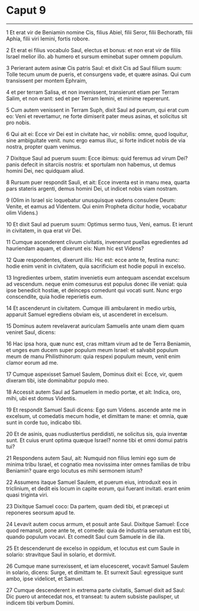 # Caput 9

***

1 Et erat vir de Beniamin nomine Cis, filius Abiel, filii Seror, filii Bechorath, filii Aphia, filii viri Iemini, fortis robore.

2 Et erat ei filius vocabulo Saul, electus et bonus: et non erat vir de filiis Israel melior illo. ab humero et sursum eminebat super omnem populum.

3 Perierant autem asinæ Cis patris Saul: et dixit Cis ad Saul filium suum: Tolle tecum unum de pueris, et consurgens vade, et quære asinas. Qui cum transissent per montem Ephraim,

4 et per terram Salisa, et non invenissent, transierunt etiam per Terram Salim, et non erant: sed et per Terram Iemini, et minime repererunt.

5 Cum autem venissent in Terram Suph, dixit Saul ad puerum, qui erat cum eo: Veni et revertamur, ne forte dimiserit pater meus asinas, et solicitus sit pro nobis.

6 Qui ait ei: Ecce vir Dei est in civitate hac, vir nobilis: omne, quod loquitur, sine ambiguitate venit. nunc ergo eamus illuc, si forte indicet nobis de via nostra, propter quam venimus.

7 Dixitque Saul ad puerum suum: Ecce ibimus: quid feremus ad virum Dei? panis defecit in sitarciis nostris: et sportulam non habemus, ut demus homini Dei, nec quidquam aliud.

8 Rursum puer respondit Sauli, et ait: Ecce inventa est in manu mea, quarta pars stateris argenti, demus homini Dei, ut indicet nobis viam nostram.

9 (Olim in Israel sic loquebatur unusquisque vadens consulere Deum: Venite, et eamus ad Videntem. Qui enim Propheta dicitur hodie, vocabatur olim Videns.)

10 Et dixit Saul ad puerum suum: Optimus sermo tuus, Veni, eamus. Et ierunt in civitatem, in qua erat vir Dei.

11 Cumque ascenderent clivum civitatis, invenerunt puellas egredientes ad hauriendam aquam, et dixerunt eis: Num hic est Videns?

12 Quæ respondentes, dixerunt illis: Hic est: ecce ante te, festina nunc: hodie enim venit in civitatem, quia sacrificium est hodie populi in excelso.

13 Ingredientes urbem, statim invenietis eum antequam ascendat excelsum ad vescendum. neque enim comesurus est populus donec ille veniat: quia ipse benedicit hostiæ, et deinceps comedunt qui vocati sunt. Nunc ergo conscendite, quia hodie reperietis eum.

14 Et ascenderunt in civitatem. Cumque illi ambularent in medio urbis, apparuit Samuel egrediens obviam eis, ut ascenderet in excelsum.

15 Dominus autem revelaverat auriculam Samuelis ante unam diem quam veniret Saul, dicens:

16 Hac ipsa hora, quæ nunc est, cras mittam virum ad te de Terra Beniamin, et unges eum ducem super populum meum Israel: et salvabit populum meum de manu Philisthinorum: quia respexi populum meum, venit enim clamor eorum ad me.

17 Cumque aspexisset Samuel Saulem, Dominus dixit ei: Ecce, vir, quem dixeram tibi, iste dominabitur populo meo.

18 Accessit autem Saul ad Samuelem in medio portæ, et ait: Indica, oro, mihi, ubi est domus Videntis.

19 Et respondit Samuel Sauli dicens: Ego sum Videns. ascende ante me in excelsum, ut comedatis mecum hodie, et dimittam te mane: et omnia, quæ sunt in corde tuo, indicabo tibi.

20 Et de asinis, quas nudiustertius perdidisti, ne solicitus sis, quia inventæ sunt. Et cuius erunt optima quæque Israel? nonne tibi et omni domui patris tui?

21 Respondens autem Saul, ait: Numquid non filius Iemini ego sum de minima tribu Israel, et cognatio mea novissima inter omnes familias de tribu Beniamin? quare ergo locutus es mihi sermonem istum?

22 Assumens itaque Samuel Saulem, et puerum eius, introduxit eos in triclinium, et dedit eis locum in capite eorum, qui fuerant invitati. erant enim quasi triginta viri.

23 Dixitque Samuel coco: Da partem, quam dedi tibi, et præcepi ut reponeres seorsum apud te.

24 Levavit autem cocus armum, et posuit ante Saul. Dixitque Samuel: Ecce quod remansit, pone ante te, et comede: quia de industria servatum est tibi, quando populum vocavi. Et comedit Saul cum Samuele in die illa.

25 Et descenderunt de excelso in oppidum, et locutus est cum Saule in solario: stravitque Saul in solario, et dormivit.

26 Cumque mane surrexissent, et iam elucesceret, vocavit Samuel Saulem in solario, dicens: Surge, et dimittam te. Et surrexit Saul: egressique sunt ambo, ipse videlicet, et Samuel.

27 Cumque descenderent in extrema parte civitatis, Samuel dixit ad Saul: Dic puero ut antecedat nos, et transeat: tu autem subsiste paulisper, ut indicem tibi verbum Domini.

